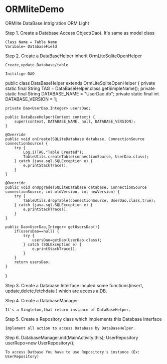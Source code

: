 # ORMliteDemo
ORMlite DataBase Intrigration
ORM Light 

Step 1. Create a Database Access Object(Dao). It's same as model class

	Class Name = Table Name
	Varibale= DatabaseField

Step 2. Create a DataBaseHelper inherit OrmLiteSqliteOpenHelper 
	
	Create,update Database/table
	
	Initilige DAO 

public class DataBaseHelper extends OrmLiteSqliteOpenHelper {
    private static final String TAG = DataBaseHelper.class.getSimpleName();
    private static final String DATABASE_NAME = "UserDao.db";
    private static final int DATABASE_VERSION = 1;

    private Dao<UserDao,Integer> usersDao;

    public DataBaseHelper(Context context) {
        super(context, DATABASE_NAME, null, DATABASE_VERSION);
    }

    @Override
    public void onCreate(SQLiteDatabase database, ConnectionSource connectionSource) {
        try {
            Log.i(TAG,"Table Created");
            TableUtils.createTable(connectionSource, UserDao.class);
        } catch (java.sql.SQLException e) {
            e.printStackTrace();
        }
    }

    @Override
    public void onUpgrade(SQLiteDatabase database, ConnectionSource connectionSource, int oldVersion, int newVersion) {
        try {
            TableUtils.dropTable(connectionSource, UserDao.class,true);
        } catch (java.sql.SQLException e) {
            e.printStackTrace();
        }
    }

    public Dao<UserDao,Integer> getUsersDao(){
        if(usersDao==null) {
            try {
                usersDao=getDao(UserDao.class);
            } catch (SQLException e) {
                e.printStackTrace();
            }
        }
        return usersDao;
    }
}

Step 3. Create a Database Interface inculed some functions(insert, update,delete,fetchdata ) which are access a DB. 

Step 4. Create a DatabaseManager
	
	It's a Singleton,that return instance of DataBaseHelper.

Step 5. Create a Repository class which implements this Database Interface
	
	Implement all action to access Database by DataBaseHelper.

Step 6. 
	 DatabaseManager.init(MainActivity.this);
	 UserRepository userRepo=new UserRepository();
	
	To access Datbase You have to use Repository's instance (Ex: UserRepository)






